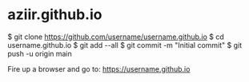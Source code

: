 # aziir.github.io

$ git clone https://github.com/username/username.github.io
$ cd username.github.io
$ git add --all
$ git commit -m "Initial commit"
$ git push -u origin main

Fire up a browser and go to:
https://username.github.io